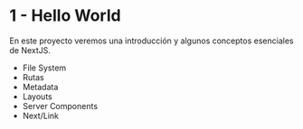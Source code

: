 # 1 -  Hello World

En este proyecto veremos una introducción y algunos conceptos esenciales de NextJS. 

* File System 
* Rutas 
* Metadata  
* Layouts 
* Server Components 
* Next/Link

